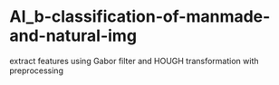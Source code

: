 # AI_b-classification-of-manmade-and-natural-img
extract features using Gabor filter and HOUGH transformation with preprocessing
